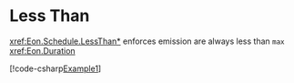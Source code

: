﻿# Less Than

<xref:Eon.Schedule.LessThan*> enforces emission are always less than `max`
<xref:Eon.Duration>

[!code-csharp[Example1](../../../Eon.Tests/Examples/BoundsTests.cs#Example1)]
